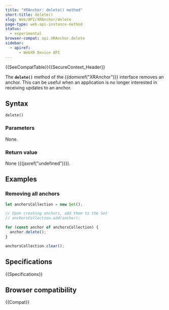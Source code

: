 ```yaml
---
title: "XRAnchor: delete() method"
short-title: delete()
slug: Web/API/XRAnchor/delete
page-type: web-api-instance-method
status:
  - experimental
browser-compat: api.XRAnchor.delete
sidebar:
  - apiref:
      - WebXR Device API
---
```


{{SeeCompatTable}}{{SecureContext_Header}}

The **`delete()`** method of the {{domxref("XRAnchor")}} interface removes an anchor. This can be useful when an application is no longer interested in receiving updates to an anchor.

## Syntax

```js-nolint
delete()
```

### Parameters

None.

### Return value

None ({{jsxref("undefined")}}).

## Examples

### Removing all anchors

```js
let anchorsCollection = new Set();

// Upon creating anchors, add them to the Set
// anchorsCollection.add(anchor);

for (const anchor of anchorsCollection) {
  anchor.delete();
}

anchorsCollection.clear();
```

## Specifications

{{Specifications}}

## Browser compatibility

{{Compat}}
